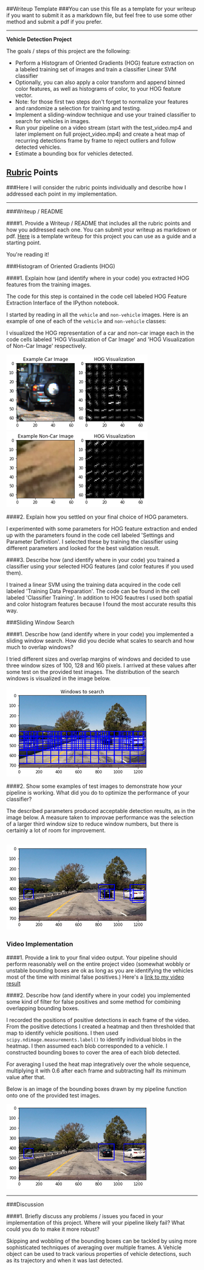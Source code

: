 ##Writeup Template
###You can use this file as a template for your writeup if you want to submit it as a markdown file, but feel free to use some other method and submit a pdf if you prefer.

---

**Vehicle Detection Project**

The goals / steps of this project are the following:

* Perform a Histogram of Oriented Gradients (HOG) feature extraction on a labeled training set of images and train a classifier Linear SVM classifier
* Optionally, you can also apply a color transform and append binned color features, as well as histograms of color, to your HOG feature vector. 
* Note: for those first two steps don't forget to normalize your features and randomize a selection for training and testing.
* Implement a sliding-window technique and use your trained classifier to search for vehicles in images.
* Run your pipeline on a video stream (start with the test_video.mp4 and later implement on full project_video.mp4) and create a heat map of recurring detections frame by frame to reject outliers and follow detected vehicles.
* Estimate a bounding box for vehicles detected.

[//]: # (Image References)
[image1]: ./1_hog_car.png
[image2]: ./2_hog_not_car.png
[image3]: ./3_windows.png
[image4]: ./4_detections.png
[image5]: ./5_boxes.png
[video1]: ./project_video.mp4

## [Rubric](https://review.udacity.com/#!/rubrics/513/view) Points
###Here I will consider the rubric points individually and describe how I addressed each point in my implementation.  

---
###Writeup / README

####1. Provide a Writeup / README that includes all the rubric points and how you addressed each one.  You can submit your writeup as markdown or pdf.  [Here](https://github.com/udacity/CarND-Vehicle-Detection/blob/master/writeup_template.md) is a template writeup for this project you can use as a guide and a starting point.  

You're reading it!

###Histogram of Oriented Gradients (HOG)

####1. Explain how (and identify where in your code) you extracted HOG features from the training images.

The code for this step is contained in the code cell labeled HOG Feature Extraction Interface of the IPython notebook.

I started by reading in all the `vehicle` and `non-vehicle` images.  Here is an example of one of each of the `vehicle` and `non-vehicle` classes:

I visualized the HOG representation of a car and non-car image each in the code cells labeled 'HOG Visualization of Car Image' and 'HOG Visualization of Non-Car Image' respectively.

![alt text][image1]
![alt text][image2]

####2. Explain how you settled on your final choice of HOG parameters.

I experimented with some parameters for HOG feature extraction and ended up with the parameters found in the code cell labeled 'Settings and Parameter Definition'. I selected these by training the classifier using different parameters and looked for the best validation result. 



####3. Describe how (and identify where in your code) you trained a classifier using your selected HOG features (and color features if you used them).

I trained a linear SVM using the training data acquired in the code cell labeled 'Training Data Preparation'. The code can be found in the cell labeled 'Classifier Training'. In addition to HOG feautres I used both spatial and color histogram features because I found the most accurate results this way.

###Sliding Window Search

####1. Describe how (and identify where in your code) you implemented a sliding window search.  How did you decide what scales to search and how much to overlap windows?

I tried different sizes and overlap margins of windows and decided to use three window sizes of 100, 128 and 160 pixels. I arrived at these values after some test on the provided test images. The distribution of the search windows is visualized in the image below.

![alt text][image3]

####2. Show some examples of test images to demonstrate how your pipeline is working.  What did you do to optimize the performance of your classifier?

The described parameters produced acceptable detection results, as in the image below. A measure taken to improvae performance was the selection of a larger third window size to reduce window numbers, but there is certainly a lot of room for improvement.

![alt text][image4]
---

### Video Implementation

####1. Provide a link to your final video output.  Your pipeline should perform reasonably well on the entire project video (somewhat wobbly or unstable bounding boxes are ok as long as you are identifying the vehicles most of the time with minimal false positives.)
Here's a [link to my video result](./project_video.mp4)


####2. Describe how (and identify where in your code) you implemented some kind of filter for false positives and some method for combining overlapping bounding boxes.

I recorded the positions of positive detections in each frame of the video.  From the positive detections I created a heatmap and then thresholded that map to identify vehicle positions.  I then used `scipy.ndimage.measurements.label()` to identify individual blobs in the heatmap.  I then assumed each blob corresponded to a vehicle.  I constructed bounding boxes to cover the area of each blob detected.  

For averaging I used the heat map integratively over the whole sequence, multiplying it with 0.6 after each frame and subtracting half its minimum value after that.

Below is an image of the bounding boxes drawn by my pipeline function onto one of the provided test images.

![alt text][image5]




---

###Discussion

####1. Briefly discuss any problems / issues you faced in your implementation of this project.  Where will your pipeline likely fail?  What could you do to make it more robust?

Skipping and wobbling of the bounding boxes can be tackled by using more sophisticated techniques of averaging over multiple frames. A Vehicle object can be used to track various properties of vehicle detections, such as its trajectory and when it was last detected. 

